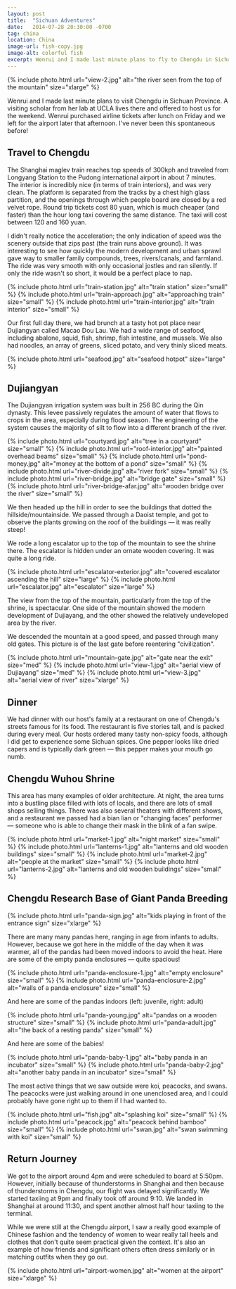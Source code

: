 ```yaml
---
layout: post
title:  "Sichuan Adventures"
date:   2014-07-28 20:30:00 -0700
tag: china
location: China
image-url: fish-copy.jpg
image-alt: colorful fish
excerpt: Wenrui and I made last minute plans to fly to Chengdu in Sichuan Province. I've never been this spontaneous before!
---
```

<div class='img-gallery'>
{% include photo.html url="view-2.jpg" alt="the river seen from the top of the mountain" size="xlarge" %}
</div>

Wenrui and I made last minute plans to visit Chengdu in Sichuan Province. A visiting scholar from her lab at UCLA lives there and offered to host us for the weekend. Wenrui purchased airline tickets after lunch on Friday and we left for the airport later that afternoon. I've never been this spontaneous before!

## Travel to Chengdu

The Shanghai maglev train reaches top speeds of 300kph and traveled from Longyang Station to the Pudong international airport in about 7 minutes. The interior is incredibly nice (in terms of train interiors), and was very clean. The platform is separated from the tracks by a chest high glass partition, and the openings through which people board are closed by a red velvet rope. Round trip tickets cost 80 yuan, which is much cheaper (and faster) than the hour long taxi covering the same distance. The taxi will cost between 120 and 160 yuan.

I didn't really notice the acceleration; the only indication of speed was the scenery outside that zips past (the train runs above ground). It was interesting to see how quickly the modern development and urban sprawl gave way to smaller family compounds, trees, rivers/canals, and farmland. The ride was very smooth with only occasional jostles and ran silently. If only the ride wasn't so short, it would be a perfect place to nap.

<div class='img-gallery'>
{% include photo.html url="train-station.jpg" alt="train station" size="small" %}
{% include photo.html url="train-approach.jpg" alt="approaching train" size="small" %}
{% include photo.html url="train-interior.jpg" alt="train interior" size="small" %}
</div>

Our first full day there, we had brunch at a tasty hot pot place near Dujiangyan called Macao Dou Lau. We had a wide range of seafood, including abalone, squid, fish, shrimp, fish intestine, and mussels. We also had noodles, an array of greens, sliced potato, and very thinly sliced meats.

<div class='img-gallery'>
{% include photo.html url="seafood.jpg" alt="seafood hotpot" size="large" %}
</div>

## Dujiangyan

The Dujiangyan irrigation system was built in 256 BC during the Qin dynasty. This levee passively regulates the amount of water that flows to crops in the area, especially during flood season. The engineering of the system causes the majority of silt to flow into a different branch of the river.

<div class='img-gallery'>
{% include photo.html url="courtyard.jpg" alt="tree in a courtyard" size="small" %}
{% include photo.html url="roof-interior.jpg" alt="painted overhead beams" size="small" %}
{% include photo.html url="pond-money.jpg" alt="money at the bottom of a pond" size="small" %}
{% include photo.html url="river-divide.jpg" alt="river fork" size="small" %}
{% include photo.html url="river-bridge.jpg" alt="bridge gate" size="small" %}
{% include photo.html url="river-bridge-afar.jpg" alt="wooden bridge over the river" size="small" %}
</div>

We then headed up the hill in order to see the buildings that dotted the hillside/mountainside. We passed through a Daoist temple, and got to observe the plants growing on the roof of the buildings — it was really steep!

We rode a long escalator up to the top of the mountain to see the shrine there. The escalator is hidden under an ornate wooden covering. It was quite a long ride.

<div class='img-gallery'>
{% include photo.html url="escalator-exterior.jpg" alt="covered escalator ascending the hill" size="large" %}
{% include photo.html url="escalator.jpg" alt="escalator" size="large" %}
</div>

The view from the top of the mountain, particularly from the top of the shrine, is spectacular. One side of the mountain showed the modern development of Dujiayang, and the other showed the relatively undeveloped area by the river.

We descended the mountain at a good speed, and passed through many old gates. This picture is of the last gate before reentering "civilization".

<div class='img-gallery'>
{% include photo.html url="mountain-gate.jpg" alt="gate near the exit" size="med" %}
{% include photo.html url="view-1.jpg" alt="aerial view of Dujiayang" size="med" %}
{% include photo.html url="view-3.jpg" alt="aerial view of river" size="xlarge" %}
</div>

## Dinner

We had dinner with our host's family at a restaurant on one of Chengdu's streets famous for its food. The restaurant is five stories tall, and is packed during every meal. Our hosts ordered many tasty non-spicy foods, although I did get to experience some Sichuan spices. One pepper looks like dried capers and is typically dark green — this pepper makes your mouth go numb.

## Chengdu Wuhou Shrine

This area has many examples of older architecture. At night, the area turns into a bustling place filled with lots of locals, and there are lots of small shops selling things. There was also several theaters with different shows, and a restaurant we passed had a bian lian or "changing faces" performer — someone who is able to change their mask in the blink of a fan swipe.

<div class='img-gallery'>
{% include photo.html url="market-1.jpg" alt="night market" size="small" %}
{% include photo.html url="lanterns-1.jpg" alt="lanterns and old wooden buildings" size="small" %}
{% include photo.html url="market-2.jpg" alt="people at the market" size="small" %}
{% include photo.html url="lanterns-2.jpg" alt="lanterns and old wooden buildings" size="small" %}
</div>

## Chengdu Research Base of Giant Panda Breeding

<div class='img-gallery'>
{% include photo.html url="panda-sign.jpg" alt="kids playing in front of the entrance sign" size="xlarge" %}
</div>

There are many many pandas here, ranging in age from infants to adults. However, because we got here in the middle of the day when it was warmer, all of the pandas had been moved indoors to avoid the heat. Here are some of the empty panda enclosures — quite spacious!

<div class='img-gallery'>
{% include photo.html url="panda-enclosure-1.jpg" alt="empty enclosure" size="small" %}
{% include photo.html url="panda-enclosure-2.jpg" alt="walls of a panda enclosure" size="small" %}
</div>

And here are some of the pandas indoors (left: juvenile, right: adult)

<div class='img-gallery'>
{% include photo.html url="panda-young.jpg" alt="pandas on a wooden structure" size="small" %}
{% include photo.html url="panda-adult.jpg" alt="the back of a resting panda" size="small" %}
</div>

And here are some of the babies!

<div class='img-gallery'>
{% include photo.html url="panda-baby-1.jpg" alt="baby panda in an incubator" size="small" %}
{% include photo.html url="panda-baby-2.jpg" alt="another baby panda in an incubator" size="small" %}
</div>

The most active things that we saw outside were koi, peacocks, and swans. The peacocks were just walking around in one unenclosed area, and I could probably have gone right up to them if I had wanted to.

<div class='img-gallery'>
{% include photo.html url="fish.jpg" alt="splashing koi" size="small" %}
{% include photo.html url="peacock.jpg" alt="peacock behind bamboo" size="small" %}
{% include photo.html url="swan.jpg" alt="swan swimming with koi" size="small" %}
</div>

## Return Journey

We got to the airport around 4pm and were scheduled to board at 5:50pm. However, initially because of thunderstorms in Shanghai and then because of thunderstorms in Chengdu, our flight was delayed significantly. We started taxiing at 9pm and finally took off around 9:10. We landed in Shanghai at around 11:30, and spent another almost half hour taxiing to the terminal.

While we were still at the Chengdu airport, I saw a really good example of Chinese fashion and the tendency of women to wear really tall heels and clothes that don't quite seem practical given the context. It's also an example of how friends and significant others often dress similarly or in matching outfits when they go out.

<div class='img-gallery'>
{% include photo.html url="airport-women.jpg" alt="women at the airport" size="xlarge" %}
</div>
